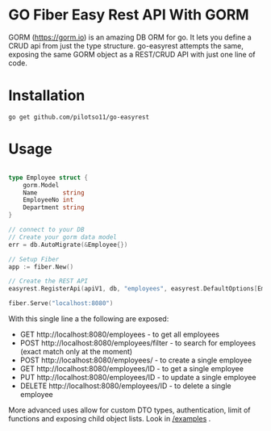 # GO Fiber Easy Rest API With GORM
GORM (https://gorm.io) is an amazing DB ORM for go.   It lets you define a CRUD api from just the type structure.
go-easyrest attempts the same, exposing the same GORM object as a REST/CRUD API with just one line of code.

# Installation
`go get github.com/pilotso11/go-easyrest`

# Usage
```go

type Employee struct {
	gorm.Model
	Name       string
	EmployeeNo int
	Department string
}

// connect to your DB
// Create your gorm data model
err = db.AutoMigrate(&Employee{})

// Setup Fiber
app := fiber.New()

// Create the REST API
easyrest.RegisterApi(apiV1, db, "employees", easyrest.DefaultOptions[Employee, Employee]())

fiber.Serve("localhost:8080")

```
With this single line a the following are exposed:
- GET http://localhost:8080/employees - to get all employees
- POST http://localhost:8080/employees/filter - to search for employees (exact match only at the moment)
- POST http://localhost:8080/employees/ - to create a single employee
- GET http://localhost:8080/employees/ID - to get a single employee
- PUT http://localhost:8080/employees/ID - to update a single employee
- DELETE http://localhost:8080/employees/ID - to delete a single employee

More advanced uses allow for custom DTO types, authentication, limit of functions and exposing child object lists. 
Look in [/examples](/examples) .